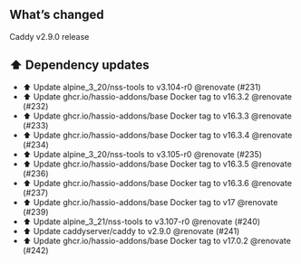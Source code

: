 ## What’s changed

Caddy v2.9.0 release

## ⬆️ Dependency updates

- ⬆️ Update alpine_3_20/nss-tools to v3.104-r0 @renovate (#231)
- ⬆️ Update ghcr.io/hassio-addons/base Docker tag to v16.3.2 @renovate (#232)
- ⬆️ Update ghcr.io/hassio-addons/base Docker tag to v16.3.3 @renovate (#233)
- ⬆️ Update ghcr.io/hassio-addons/base Docker tag to v16.3.4 @renovate (#234)
- ⬆️ Update alpine_3_20/nss-tools to v3.105-r0 @renovate (#235)
- ⬆️ Update ghcr.io/hassio-addons/base Docker tag to v16.3.5 @renovate (#236)
- ⬆️ Update ghcr.io/hassio-addons/base Docker tag to v16.3.6 @renovate (#237)
- ⬆️ Update ghcr.io/hassio-addons/base Docker tag to v17 @renovate (#239)
- ⬆️ Update alpine_3_21/nss-tools to v3.107-r0 @renovate (#240)
- ⬆️ Update caddyserver/caddy to v2.9.0 @renovate (#241)
- ⬆️ Update ghcr.io/hassio-addons/base Docker tag to v17.0.2 @renovate (#242)
